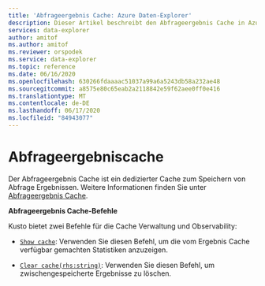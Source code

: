 ```yaml
---
title: 'Abfrageergebnis Cache: Azure Daten-Explorer'
description: Dieser Artikel beschreibt den Abfrageergebnis Cache in Azure Daten-Explorer.
services: data-explorer
author: amitof
ms.author: amitof
ms.reviewer: orspodek
ms.service: data-explorer
ms.topic: reference
ms.date: 06/16/2020
ms.openlocfilehash: 630266fdaaaac51037a99a6a5243db58a232ae48
ms.sourcegitcommit: a8575e80c65eab2a2118842e59f62aee0ff0e416
ms.translationtype: MT
ms.contentlocale: de-DE
ms.lasthandoff: 06/17/2020
ms.locfileid: "84943077"
---
```

# <a name="query-results-cache"></a>Abfrageergebniscache

Der Abfrageergebnis Cache ist ein dedizierter Cache zum Speichern von Abfrage Ergebnissen. Weitere Informationen finden Sie unter [Abfrageergebnis Cache](../query/query-results-cache.md).

**Abfrageergebnis Cache-Befehle**

Kusto bietet zwei Befehle für die Cache Verwaltung und Observability:

* [`Show cache`](show-query-results-cache-command.md): Verwenden Sie diesen Befehl, um die vom Ergebnis Cache verfügbar gemachten Statistiken anzuzeigen.

* [`Clear cache(rhs:string)`](clear-query-results-cache-command.md): Verwenden Sie diesen Befehl, um zwischengespeicherte Ergebnisse zu löschen.
